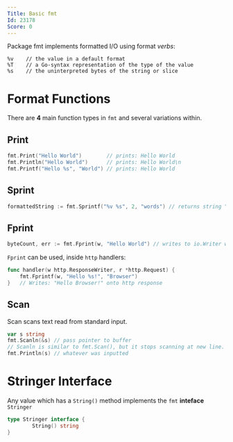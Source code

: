 ```yaml
---
Title: Basic fmt
Id: 23178
Score: 0
---
```

Package fmt implements formatted I/O using format *verbs*:

```text
%v    // the value in a default format
%T    // a Go-syntax representation of the type of the value
%s    // the uninterpreted bytes of the string or slice
```

# Format Functions

There are **4** main function types in `fmt` and several variations within.

## Print

```go
fmt.Print("Hello World")        // prints: Hello World
fmt.Println("Hello World")      // prints: Hello World\n
fmt.Printf("Hello %s", "World") // prints: Hello World
```

## Sprint

```go
formattedString := fmt.Sprintf("%v %s", 2, "words") // returns string "2 words"
```

## Fprint

```go
byteCount, err := fmt.Fprint(w, "Hello World") // writes to io.Writer w
```

`Fprint` can be used, inside `http` handlers:

```go
func handler(w http.ResponseWriter, r *http.Request) {
    fmt.Fprintf(w, "Hello %s!", "Browser")
}   // Writes: "Hello Browser!" onto http response
```

## Scan

Scan scans text read from standard input.

```go
var s string
fmt.Scanln(&s) // pass pointer to buffer
// Scanln is similar to fmt.Scan(), but it stops scanning at new line.
fmt.Println(s) // whatever was inputted
```

# Stringer Interface

Any value which has a `String()` method implements the `fmt` **inteface** `Stringer`

```go
type Stringer interface {
        String() string
}
```
